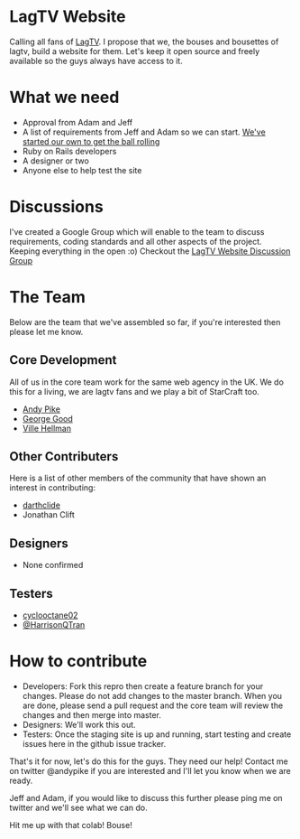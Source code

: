 LagTV Website
=============

Calling all fans of [LagTV](http://www.youtube.com/user/LifesAGlitchTV). I propose that we, the bouses and bousettes of lagtv, build a website for them. Let's keep it open source and freely available so the guys always have access to it.

What we need
============

* Approval from Adam and Jeff
* A list of requirements from Jeff and Adam so we can start. [We've started our own to get the ball rolling](http://github.com/andypike/lagtv/wiki/Requirements)
* Ruby on Rails developers
* A designer or two
* Anyone else to help test the site

Discussions
===========

I've created a Google Group which will enable to the team to discuss requirements, coding standards and all other aspects of the project. Keeping everything in the open :o) Checkout the [LagTV Website Discussion Group](http://groups.google.com/group/lagtv-website?hl=en)

The Team
========

Below are the team that we've assembled so far, if you're interested then please let me know. 

Core Development
----------------

All of us in the core team work for the same web agency in the UK. We do this for a living, we are lagtv fans and we play a bit of StarCraft too.

* [Andy Pike](https://twitter.com/#!/andypike)
* [George Good](https://twitter.com/#!/george_good)
* [Ville Hellman](https://twitter.com/#!/efexen)

Other Contributers
------------------

Here is a list of other members of the community that have shown an interest in contributing:

* [darthclide](http://www.youtube.com/darthclide)
* Jonathan Clift

Designers
---------

* None confirmed

Testers
-------

* [cyclooctane02](http://www.youtube.com/cyclooctane02)
* [@HarrisonQTran](http://twitter.com/HarrisonQTran) 


How to contribute
=================

* Developers: Fork this repro then create a feature branch for your changes. Please do not add changes to the master branch. When you are done, please send a pull request and the core team will review the changes and then merge into master.
* Designers: We'll work this out.
* Testers: Once the staging site is up and running, start testing and create issues here in the github issue tracker.



That's it for now, let's do this for the guys. They need our help! Contact me on twitter @andypike if you are interested and I'll let you know when we are ready.

Jeff and Adam, if you would like to discuss this further please ping me on twitter and we'll see what we can do. 

Hit me up with that colab! Bouse!